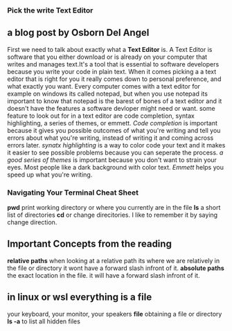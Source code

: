 ### Pick the write Text Editor
## a blog post by Osborn Del Angel
First we need to talk about exactly what a **Text Editor** is. A Text Editor is software that you either download or is already on your computer that writes and manages text.It's a tool that is essential to software developers because you write your code in plain text. When it comes picking a a text editor that is right for you it really comes down to personal preference, and what exactly you want. Every computer comes with a text editor for example on windows its called notepad, but when you use notepad its important to know that notepad is the barest of bones of a text editor and it doesn't have the features a software devloper might need or want. some feature to look out for in a text editor are code completion, syntax highlighting, a series of themes, or emmett. *Code completion* is important because it gives you possible outcomes of what you're writing and tell you errors about what you're writing, instead of writing it and coming across errors later. *synatx highlighting* is a way to color code your text and it makes it easier to see possible problems because you can seperate the process. *a good series of themes* is important because you don't want to strain your eyes. Most people like a dark background with color text. *Emmett* helps you speed up what you're writing.
 ### Navigating Your Terminal Cheat Sheet
 **pwd** print working directory or where you currently are in the file
 **ls** a short list of directories
 **cd** or change direcitories. I like to remember it by saying change direction.
 ## Important Concepts from the reading
 **relative paths** when looking at a relative path its where we are relatively in the file or directory it wont have a forward slash infront of it.
 **absolute paths** the exact location in the file. it will have a forward slash infront of it.
 ## in linux or wsl everything is a file
 your keyboard, your monitor, your speakers
 **file** obtaining a file or directory
 **ls -a** to list all hidden files
